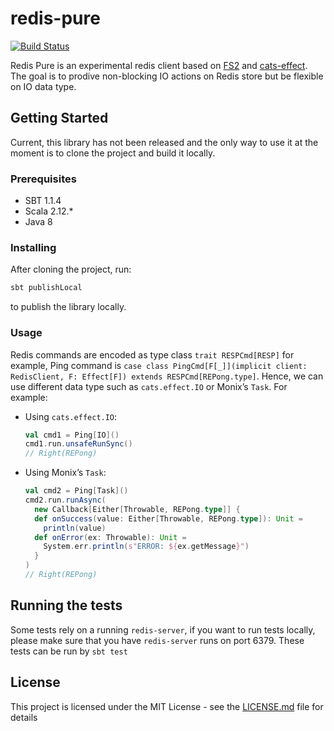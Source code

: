 # redis-pure

[![Build Status](https://travis-ci.org/d2a4u/redis-pure.svg?branch=master)](https://travis-ci.org/d2a4u/redis-pure)

Redis Pure is an experimental redis client based on [FS2](https://github.com/functional-streams-for-scala/fs2)
and [cats-effect](https://github.com/typelevel/cats-effect).
The goal is to prodive non-blocking IO actions on Redis store but be flexible on
IO data type.

## Getting Started

Current, this library has not been released and the only way to use it at the
moment is to clone the project and build it locally.

### Prerequisites

- SBT 1.1.4
- Scala 2.12.*
- Java 8

### Installing

After cloning the project, run:

```scala
sbt publishLocal
```

to publish the library locally.

### Usage

Redis commands are encoded as type class `trait RESPCmd[RESP]` for example,
Ping command is `case class PingCmd[F[_]](implicit client: RedisClient, F: Effect[F]) extends RESPCmd[REPong.type]`.
Hence, we can use different data type such as `cats.effect.IO` or Monix’s `Task`.
For example:

- Using `cats.effect.IO`:
    ```scala
    val cmd1 = Ping[IO]()
    cmd1.run.unsafeRunSync()
    // Right(REPong)
    ```

- Using Monix’s `Task`:
    ```scala
    val cmd2 = Ping[Task]()
    cmd2.run.runAsync(
      new Callback[Either[Throwable, REPong.type]] {
      def onSuccess(value: Either[Throwable, REPong.type]): Unit =
        println(value)
      def onError(ex: Throwable): Unit =
        System.err.println(s"ERROR: ${ex.getMessage}")
      }
    )
    // Right(REPong)
    ```

## Running the tests

Some tests rely on a running `redis-server`, if you want to run tests locally,
please make sure that you have `redis-server` runs on port 6379. These tests can 
be run by `sbt test`

## License

This project is licensed under the MIT License - see the 
[LICENSE.md](LICENSE.md) file for details
